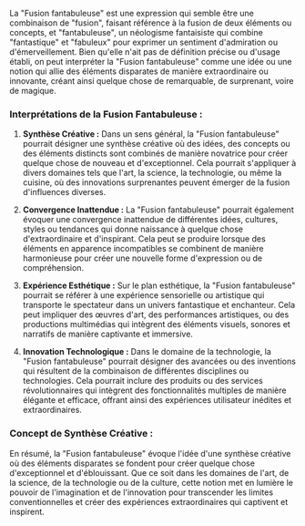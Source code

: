 La "Fusion fantabuleuse" est une expression qui semble être une combinaison de "fusion", faisant référence à la fusion de deux éléments ou concepts, et "fantabuleuse", un néologisme fantaisiste qui combine "fantastique" et "fabuleux" pour exprimer un sentiment d'admiration ou d'émerveillement. Bien qu'elle n'ait pas de définition précise ou d'usage établi, on peut interpréter la "Fusion fantabuleuse" comme une idée ou une notion qui allie des éléments disparates de manière extraordinaire ou innovante, créant ainsi quelque chose de remarquable, de surprenant, voire de magique.

### Interprétations de la Fusion Fantabuleuse :

1. **Synthèse Créative :** Dans un sens général, la "Fusion fantabuleuse" pourrait désigner une synthèse créative où des idées, des concepts ou des éléments distincts sont combinés de manière novatrice pour créer quelque chose de nouveau et d'exceptionnel. Cela pourrait s'appliquer à divers domaines tels que l'art, la science, la technologie, ou même la cuisine, où des innovations surprenantes peuvent émerger de la fusion d'influences diverses.

2. **Convergence Inattendue :** La "Fusion fantabuleuse" pourrait également évoquer une convergence inattendue de différentes idées, cultures, styles ou tendances qui donne naissance à quelque chose d'extraordinaire et d'inspirant. Cela peut se produire lorsque des éléments en apparence incompatibles se combinent de manière harmonieuse pour créer une nouvelle forme d'expression ou de compréhension.

3. **Expérience Esthétique :** Sur le plan esthétique, la "Fusion fantabuleuse" pourrait se référer à une expérience sensorielle ou artistique qui transporte le spectateur dans un univers fantastique et enchanteur. Cela peut impliquer des œuvres d'art, des performances artistiques, ou des productions multimédias qui intègrent des éléments visuels, sonores et narratifs de manière captivante et immersive.

4. **Innovation Technologique :** Dans le domaine de la technologie, la "Fusion fantabuleuse" pourrait désigner des avancées ou des inventions qui résultent de la combinaison de différentes disciplines ou technologies. Cela pourrait inclure des produits ou des services révolutionnaires qui intègrent des fonctionnalités multiples de manière élégante et efficace, offrant ainsi des expériences utilisateur inédites et extraordinaires.

### Concept de Synthèse Créative :

En résumé, la "Fusion fantabuleuse" évoque l'idée d'une synthèse créative où des éléments disparates se fondent pour créer quelque chose d'exceptionnel et d'éblouissant. Que ce soit dans les domaines de l'art, de la science, de la technologie ou de la culture, cette notion met en lumière le pouvoir de l'imagination et de l'innovation pour transcender les limites conventionnelles et créer des expériences extraordinaires qui captivent et inspirent.